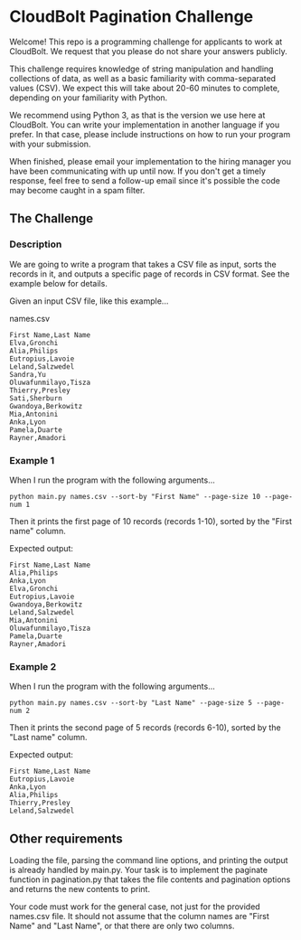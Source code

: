 # CloudBolt Pagination Challenge

Welcome! This repo is a programming challenge for applicants to work at CloudBolt. We request that you please do not share your answers publicly.

This challenge requires knowledge of string manipulation and handling collections of data, as well as a basic familiarity with comma-separated values (CSV). We expect this will take about 20-60 minutes to complete, depending on your familiarity with Python.

We recommend using Python 3, as that is the version we use here at CloudBolt. You can write your implementation in another language if you prefer. In that case, please include instructions on how to run your program with your submission.

When finished, please email your implementation to the hiring manager you have been communicating with up until now. If you don't get a timely response, feel free to send a follow-up email since it's possible the code may become caught in a spam filter.

## The Challenge

### Description
We are going to write a program that takes a CSV file as input, sorts the records in it, and outputs a specific page of records in CSV format. See the example below for details.

Given an input CSV file, like this example...

names.csv
```
First Name,Last Name
Elva,Gronchi
Alia,Philips
Eutropius,Lavoie
Leland,Salzwedel
Sandra,Yu
Oluwafunmilayo,Tisza
Thierry,Presley
Sati,Sherburn
Gwandoya,Berkowitz
Mia,Antonini
Anka,Lyon
Pamela,Duarte
Rayner,Amadori
```

### Example 1

When I run the program with the following arguments...
```
python main.py names.csv --sort-by "First Name" --page-size 10 --page-num 1
```

Then it prints the first page of 10 records (records 1-10), sorted by the "First name" column.

Expected output:
```
First Name,Last Name
Alia,Philips
Anka,Lyon
Elva,Gronchi
Eutropius,Lavoie
Gwandoya,Berkowitz
Leland,Salzwedel
Mia,Antonini
Oluwafunmilayo,Tisza
Pamela,Duarte
Rayner,Amadori
```

### Example 2

When I run the program with the following arguments...
```
python main.py names.csv --sort-by "Last Name" --page-size 5 --page-num 2
```

Then it prints the second page of 5 records (records 6-10), sorted by the "Last name" column.

Expected output:
```
First Name,Last Name
Eutropius,Lavoie
Anka,Lyon
Alia,Philips
Thierry,Presley
Leland,Salzwedel
```

## Other requirements

Loading the file, parsing the command line options, and printing the output is already handled by main.py. Your task is to implement the paginate function in pagination.py that takes the file contents and pagination options and returns the new contents to print.

Your code must work for the general case, not just for the provided names.csv file. It should not assume that the column names are "First Name" and "Last Name", or that there are only two columns.
